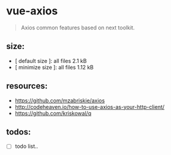 # vue-axios
> Axios common features based on next toolkit.

## size:
+ [ default size ]: all files 2.1 kB
+ [ minimize size ]: all files 1.12 kB

## resources:
+ https://github.com/mzabriskie/axios
+ http://codeheaven.io/how-to-use-axios-as-your-http-client/
+ https://github.com/kriskowal/q

## todos:
- [ ] todo list..
